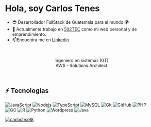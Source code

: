# Hola, soy Carlos Tenes
- 😎 Desarrollador FullStack de Guatemala para el mundo 🌍
- 🔭 Actualmente trabajo en [502TEC](https://502tec.com/) como mi web personal y de emprendimiento.
- 📫Encuentra me en [LinkedIn](https://www.linkedin.com/in/carlos-tenes98/)


<br/>
<p align="center"> 
  Ingeniero en sistemas (GT) </br>
  AWS - Solutions Architect </br>
</p>
<br/>

## ⚡ Tecnologías

![JavaScript](https://img.shields.io/badge/-JavaScript-black?style=flat-square&logo=javascript) ![Nodejs](https://img.shields.io/badge/-Nodejs-black?style=flat-square&logo=Node.js)  ![TypeScript](https://img.shields.io/badge/-TypeScript-007ACC?style=flat-square&logo=typescript) ![MySQL](https://img.shields.io/badge/-MySQL-black?style=flat-square&logo=mysql) ![Git](https://img.shields.io/badge/-Git-black?style=flat-square&logo=git) ![GitHub](https://img.shields.io/badge/-GitHub-181717?style=flat-square&logo=github) ![PHP](https://img.shields.io/badge/-PHP-darkblue?style=flat-square&logo=php) ![GO](https://img.shields.io/badge/-Go-blue?style=flat-square&logo=go) ![R](https://img.shields.io/badge/-R-black?style=flat-square&logo=r) ![Python](https://img.shields.io/badge/-Python-darkblue?style=flat-square&logo=python) ![Wordpress](https://img.shields.io/badge/-Wordpress-black?style=flat-square&logo=wordpress) ![Java](https://img.shields.io/badge/-Java-darkblue?style=flat-square&logo=java)

[<img src="https://github-readme-stats.vercel.app/api/top-langs/?username=carlostex98&layout=compact" alt="carlostex98"/>](https://github.com/anuraghazra/github-readme-stats)
